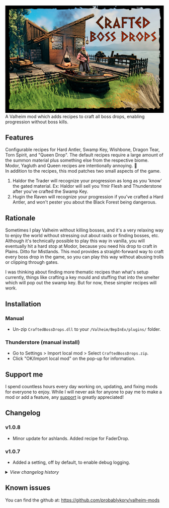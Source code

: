 ![Splash](https://raw.githubusercontent.com/probablykory/valheim-mods/main/CraftedBossDrops/splash.jpg)  
A Valheim mod which adds recipes to craft all boss drops, enabling progression without boss kills.

## Features

Configurable recipes for Hard Antler, Swamp Key, Wishbone, Dragon Tear, Torn Spirit, and "Queen Drop".  The default recipes require a large amount of the summon material plus something else from the respective biome.  Modor, Yagluth and Queen recipes are intentionally annoying.  🙂  
In addition to the recipes, this mod patches two small aspects of the game.
  1) Haldor the Trader will recognize your progression as long as you 'know' the gated material.  Ex: Haldor will sell you Ymir Flesh and Thunderstone after you've crafted the Swamp Key.
  2) Hugin the Raven will recognize your progression if you've crafted a Hard Antler, and won't pester you about the Black Forest being dangerous.

## Rationale 

Sometimes I play Valheim without killing bosses, and it's a very relaxing way to enjoy the world without stressing out about raids or finding bosses, etc.  Although it's technically possible to play this way in vanilla, you will eventually hit a hard stop at Modor, because you need his drop to craft in Plains.  Ditto for Mistlands.  This mod provides a straight-forward way to craft every boss drop in the game, so you can play this way without abusing trolls or clipping through gates.

I was thinking about finding more thematic recipes than what's setup currently, things like crafting a key mould and stuffing that into the smelter which will pop out the swamp key.  But for now, these simpler recipes will work.

## Installation

### Manual

  * Un-zip `CraftedBossDrops.dll` to your `/Valheim/BepInEx/plugins/` folder.

### Thunderstore (manual install)

  * Go to Settings > Import local mod > Select `CraftedBossDrops.zip`.
  * Click "OK/Import local mod" on the pop-up for information.

## Support me

I spend countless hours every day working on, updating, and fixing mods for everyone to enjoy.  While I will never ask for anyone to pay me to make a mod or add a feature, any [support](https://paypal.me/probablyk) is greatly appreciated!

## Changelog

### v1.0.8
 * Minor update for ashlands.  Added recipe for FaderDrop.

### v1.0.7
* Added a setting, off by default, to enable debug logging.

<details>
<summary><i>View changelog history</i></summary>
<br/>

### v1.0.6
 * Config overhaul across mods.
 * Added handler for SettingsChanged - should no longer have warnings of recipes already added.

### v1.0.5
 * Added a new recipe for QueenDrop, to better support progression into ashlands/deepnorth in mods like Warfare/Monstrum.
 * Configuration changes will now immediately take effect.
   - Mod now responds to Configuration Manager if available, or a config file watcher if not.
   - Synced configurations now have proper support.
 * When using Configuration Manager, the requirements field is now drawn as table with multiple inputs. Better usability.
 * Adjustments to the default requirements for all other recipes, in many cases reining in the costs of the summon item

### v1.0.4
 * Fix for Haldor patch - ensure Hildir never sells Haldor's stuff.

### v1.0.3
 * Minor fix for Hildir compat.
 * Patched the Blackforest tutorial to be marked as seen if you craft HardAntler.  No more Hugin nagging.
 * Updated build to require Jotunn 2.12.4

### v1.0.2
 * Minor fix to recipe initialization, it won't attempt to add duplicate recipes after users logout and login repeatedly.
 * Updated build to require Jotunn 2.12.1

### 1.0.1
 * Bugfix for patches to the trader

### 1.0.0
 * Initial Version

 </details>

## Known issues
You can find the github at: https://github.com/probablykory/valheim-mods
